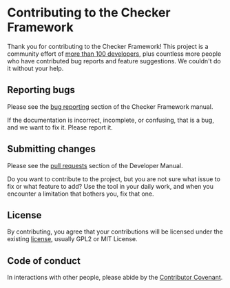 # Contributing to the Checker Framework

Thank you for contributing to the Checker Framework!  This project is a
community effort of [more than 100
developers](https://checkerframework.org/manual/#credits), plus countless
more people who have contributed bug reports and feature suggestions.  We
couldn't do it without your help.


## Reporting bugs

Please see the [bug
reporting](https://checkerframework.org/manual/#reporting-bugs) section of
the Checker Framework manual.

If the documentation is incorrect, incomplete, or confusing, that is a
bug, and we want to fix it.  Please report it.


## Submitting changes

Please see the [pull requests](https://rawgit.com/typetools/checker-framework/master/docs/developer/developer-manual.html#pull-requests) section of the Developer Manual.

Do you want to contribute to the project, but you are not sure what issue
to fix or what feature to add?  Use the tool in your daily work, and when
you encounter a limitation that bothers you, fix that one.


## License

By contributing, you agree that your contributions will be licensed under the existing [license](LICENSE.txt), usually GPL2 or MIT License.


## Code of conduct

In interactions with other people, please abide by the [Contributor Covenant](https://www.contributor-covenant.org/version/2/0/code_of_conduct).
